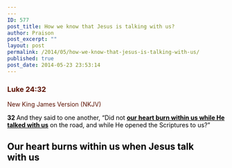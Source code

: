 ```yaml
---
---
ID: 577
post_title: How we know that Jesus is talking with us?
author: Praison
post_excerpt: ""
layout: post
permalink: /2014/05/how-we-know-that-jesus-is-talking-with-us/
published: true
post_date: 2014-05-23 23:53:14
---
```

<div class="heading passage-class-0" style="color: #5c1101;">
<h3>Luke 24:32</h3>
<p class="txt-sm">New King James Version (NKJV)</p>

</div>
<div class="passage version-NKJV result-text-style-normal text-html " style="color: #000000;">

<span id="en-NKJV-26024" class="text Luke-24-32"><span class="versenum" style="font-weight: bold;">32 </span>And they said to one another, “Did not <span style="text-decoration: underline;"><strong>our</strong> <strong>heart burn within us while He talked with us</strong></span> on the road, and while He opened the Scriptures to us?”</span>
<h2>Our heart burns within us when Jesus talk with us</h2>
</div>